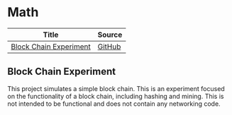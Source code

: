 # Math

| Title                                             | Source                                                          |
| ------------------------------------------------- | --------------------------------------------------------------- |
| [Block Chain Experiment](#block-chain-experiment) | [GitHub](https://github.com/jeremyglebe/Block-Chain-Experiment) |

## Block Chain Experiment
This project simulates a simple block chain. This is an experiment focused on the functionality of a block chain, including hashing and mining. This is not intended to be functional and does not contain any networking code.